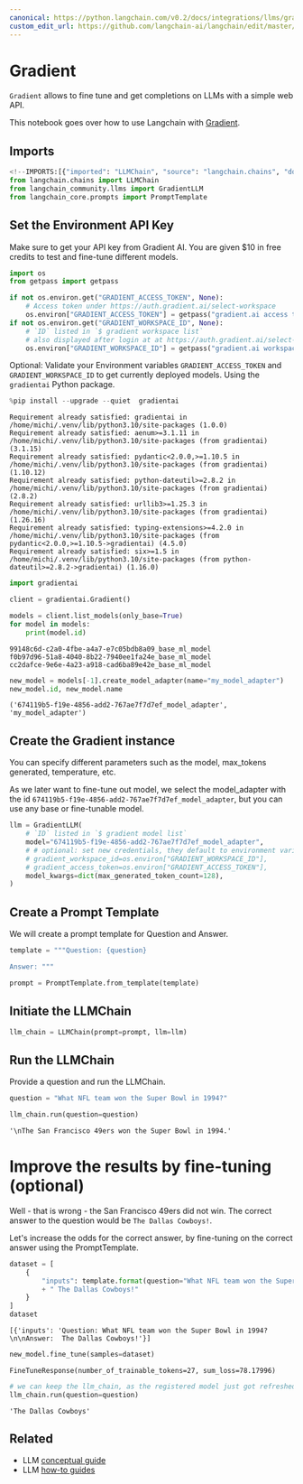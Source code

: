 ```yaml
---
canonical: https://python.langchain.com/v0.2/docs/integrations/llms/gradient/
custom_edit_url: https://github.com/langchain-ai/langchain/edit/master/docs/docs/integrations/llms/gradient.ipynb
---
```


# Gradient

`Gradient` allows to fine tune and get completions on LLMs with a simple web API.

This notebook goes over how to use Langchain with [Gradient](https://gradient.ai/).

## Imports

```python
<!--IMPORTS:[{"imported": "LLMChain", "source": "langchain.chains", "docs": "https://api.python.langchain.com/en/latest/chains/langchain.chains.llm.LLMChain.html", "title": "Gradient"}, {"imported": "GradientLLM", "source": "langchain_community.llms", "docs": "https://api.python.langchain.com/en/latest/llms/langchain_community.llms.gradient_ai.GradientLLM.html", "title": "Gradient"}, {"imported": "PromptTemplate", "source": "langchain_core.prompts", "docs": "https://api.python.langchain.com/en/latest/prompts/langchain_core.prompts.prompt.PromptTemplate.html", "title": "Gradient"}]-->
from langchain.chains import LLMChain
from langchain_community.llms import GradientLLM
from langchain_core.prompts import PromptTemplate
```

## Set the Environment API Key
Make sure to get your API key from Gradient AI. You are given $10 in free credits to test and fine-tune different models.

```python
import os
from getpass import getpass

if not os.environ.get("GRADIENT_ACCESS_TOKEN", None):
    # Access token under https://auth.gradient.ai/select-workspace
    os.environ["GRADIENT_ACCESS_TOKEN"] = getpass("gradient.ai access token:")
if not os.environ.get("GRADIENT_WORKSPACE_ID", None):
    # `ID` listed in `$ gradient workspace list`
    # also displayed after login at at https://auth.gradient.ai/select-workspace
    os.environ["GRADIENT_WORKSPACE_ID"] = getpass("gradient.ai workspace id:")
```

Optional: Validate your Environment variables `GRADIENT_ACCESS_TOKEN` and `GRADIENT_WORKSPACE_ID` to get currently deployed models. Using the `gradientai` Python package.

```python
%pip install --upgrade --quiet  gradientai
```
```output
Requirement already satisfied: gradientai in /home/michi/.venv/lib/python3.10/site-packages (1.0.0)
Requirement already satisfied: aenum>=3.1.11 in /home/michi/.venv/lib/python3.10/site-packages (from gradientai) (3.1.15)
Requirement already satisfied: pydantic<2.0.0,>=1.10.5 in /home/michi/.venv/lib/python3.10/site-packages (from gradientai) (1.10.12)
Requirement already satisfied: python-dateutil>=2.8.2 in /home/michi/.venv/lib/python3.10/site-packages (from gradientai) (2.8.2)
Requirement already satisfied: urllib3>=1.25.3 in /home/michi/.venv/lib/python3.10/site-packages (from gradientai) (1.26.16)
Requirement already satisfied: typing-extensions>=4.2.0 in /home/michi/.venv/lib/python3.10/site-packages (from pydantic<2.0.0,>=1.10.5->gradientai) (4.5.0)
Requirement already satisfied: six>=1.5 in /home/michi/.venv/lib/python3.10/site-packages (from python-dateutil>=2.8.2->gradientai) (1.16.0)
```

```python
import gradientai

client = gradientai.Gradient()

models = client.list_models(only_base=True)
for model in models:
    print(model.id)
```
```output
99148c6d-c2a0-4fbe-a4a7-e7c05bdb8a09_base_ml_model
f0b97d96-51a8-4040-8b22-7940ee1fa24e_base_ml_model
cc2dafce-9e6e-4a23-a918-cad6ba89e42e_base_ml_model
```

```python
new_model = models[-1].create_model_adapter(name="my_model_adapter")
new_model.id, new_model.name
```

```output
('674119b5-f19e-4856-add2-767ae7f7d7ef_model_adapter', 'my_model_adapter')
```

## Create the Gradient instance
You can specify different parameters such as the model, max_tokens generated, temperature, etc.

As we later want to fine-tune out model, we select the model_adapter with the id `674119b5-f19e-4856-add2-767ae7f7d7ef_model_adapter`, but you can use any base or fine-tunable model.

```python
llm = GradientLLM(
    # `ID` listed in `$ gradient model list`
    model="674119b5-f19e-4856-add2-767ae7f7d7ef_model_adapter",
    # # optional: set new credentials, they default to environment variables
    # gradient_workspace_id=os.environ["GRADIENT_WORKSPACE_ID"],
    # gradient_access_token=os.environ["GRADIENT_ACCESS_TOKEN"],
    model_kwargs=dict(max_generated_token_count=128),
)
```

## Create a Prompt Template
We will create a prompt template for Question and Answer.

```python
template = """Question: {question}

Answer: """

prompt = PromptTemplate.from_template(template)
```

## Initiate the LLMChain

```python
llm_chain = LLMChain(prompt=prompt, llm=llm)
```

## Run the LLMChain
Provide a question and run the LLMChain.

```python
question = "What NFL team won the Super Bowl in 1994?"

llm_chain.run(question=question)
```

```output
'\nThe San Francisco 49ers won the Super Bowl in 1994.'
```

# Improve the results by fine-tuning (optional)
Well - that is wrong - the San Francisco 49ers did not win.
The correct answer to the question would be `The Dallas Cowboys!`.

Let's increase the odds for the correct answer, by fine-tuning on the correct answer using the PromptTemplate.

```python
dataset = [
    {
        "inputs": template.format(question="What NFL team won the Super Bowl in 1994?")
        + " The Dallas Cowboys!"
    }
]
dataset
```

```output
[{'inputs': 'Question: What NFL team won the Super Bowl in 1994?\n\nAnswer:  The Dallas Cowboys!'}]
```

```python
new_model.fine_tune(samples=dataset)
```

```output
FineTuneResponse(number_of_trainable_tokens=27, sum_loss=78.17996)
```

```python
# we can keep the llm_chain, as the registered model just got refreshed on the gradient.ai servers.
llm_chain.run(question=question)
```

```output
'The Dallas Cowboys'
```

## Related

- LLM [conceptual guide](/docs/concepts/#llms)
- LLM [how-to guides](/docs/how_to/#llms)
